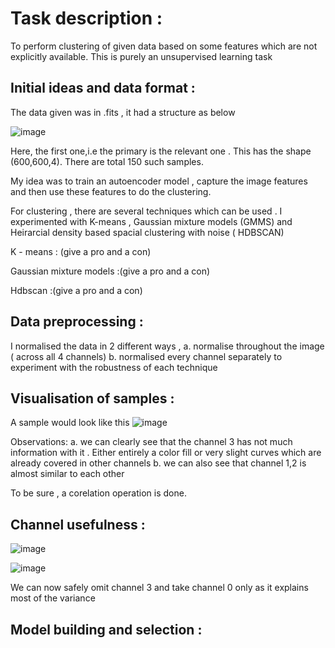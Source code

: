 # Task description :
To perform clustering of given data based on some features which are not explicitly available. This is purely an unsupervised learning task

## Initial ideas and data format :

The data given was in .fits , it had a structure as below 

![image](https://github.com/user-attachments/assets/9b293a10-6b90-4102-a2f7-91b7fa1591d1)

Here, the first one,i.e the primary is the relevant one . This has the shape (600,600,4). There are total 150 such samples.

My idea was to train an autoencoder model , capture the image features and then use these features to do the clustering.

For clustering , there are several techniques which can be used . I experimented with  K-means , Gaussian mixture models (GMMS) and Heirarcial density based spacial clustering with noise ( HDBSCAN) 

K - means : (give a pro and a con)

Gaussian mixture models :(give a pro and a con)

Hdbscan :(give a pro and a con)

## Data preprocessing :

I normalised the data in 2 different ways , a. normalise throughout the image ( across all 4 channels) b. normalised every channel separately to experiment with the robustness of each technique

## Visualisation of samples :

A sample would look like this 
![image](https://github.com/user-attachments/assets/cab459b7-d97b-4ca8-8f35-dc972b81212e)

 Observations: a. we can clearly see that the channel 3 has not much information with it . Either entirely a color fill or very slight curves which are already covered in other channels
 b. we can also see that channel 1,2 is almost similar to each other

To be sure , a corelation operation is done.

## Channel usefulness :

![image](https://github.com/user-attachments/assets/6c0d1b8e-becd-453b-a222-bf6f9ff7cfac)

![image](https://github.com/user-attachments/assets/7937da38-e997-4b3f-9fe8-65dc3c4cefdd)

We can now safely omit channel 3 and take channel 0 only as it explains most of the variance

## Model building and selection :



## 



 




